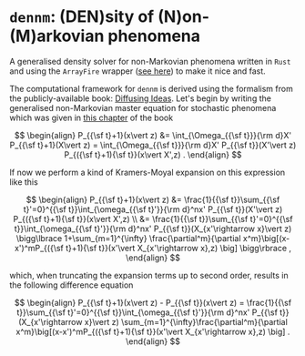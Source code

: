 # `dennm`: (DEN)sity of (N)on-(M)arkovian phenomena

A generalised density solver for non-Markovian phenomena written in `Rust` and using the `ArrayFire` wrapper ([see here](https://github.com/arrayfire/arrayfire-rust)) to make it nice and fast.

The computational framework for `dennm` is derived using the formalism from the publicly-available book: [Diffusing Ideas](https://umbralcalc.github.io/diffusing-ideas/). Let's begin by writing the generalised non-Markovian master equation for stochastic phenomena which was given in [this chapter](https://umbralcalc.github.io/diffusing-ideas/empirical_probabilistic_reweighting/chapter.pdf) of the book

$$
\begin{align}
P_{{\sf t}+1}(x\vert z) &= \int_{\Omega_{{\sf t}}}{\rm d}X' P_{{\sf t}+1}(X\vert z) = \int_{\Omega_{{\sf t}}}{\rm d}X' P_{{\sf t}}(X'\vert z) P_{({\sf t}+1){\sf t}}(x\vert X',z) .
\end{align}
$$

If now we perform a kind of Kramers-Moyal expansion on this expression like this

$$
\begin{align}
P_{{\sf t}+1}(x\vert z) &= \frac{1}{{\sf t}}\sum_{{\sf t}'=0}^{{\sf t}}\int_{\omega_{{\sf t}'}}{\rm d}^nx' P_{{\sf t}}(X'\vert z) P_{({\sf t}+1){\sf t}}(x\vert X',z) \\
&= \frac{1}{{\sf t}}\sum_{{\sf t}'=0}^{{\sf t}}\int_{\omega_{{\sf t}'}}{\rm d}^nx' P_{{\sf t}}(X_{x'\rightarrow x}\vert z) \bigg\lbrace 1+\sum_{m=1}^{\infty} \frac{\partial^m}{\partial x^m}\big[(x-x')^mP_{({\sf t}+1){\sf t}}(x'\vert X_{x'\rightarrow x},z) \big] \bigg\rbrace ,
\end{align}
$$

which, when truncating the expansion terms up to second order, results in the following difference equation

$$
\begin{align}
P_{{\sf t}+1}(x\vert z) - P_{{\sf t}}(x\vert z) = \frac{1}{{\sf t}}\sum_{{\sf t}'=0}^{{\sf t}}\int_{\omega_{{\sf t}'}}{\rm d}^nx' P_{{\sf t}}(X_{x'\rightarrow x}\vert z) \sum_{m=1}^{\infty}\frac{\partial^m}{\partial x^m}\big[(x-x')^mP_{({\sf t}+1){\sf t}}(x'\vert X_{x'\rightarrow x},z) \big] .
\end{align}
$$
